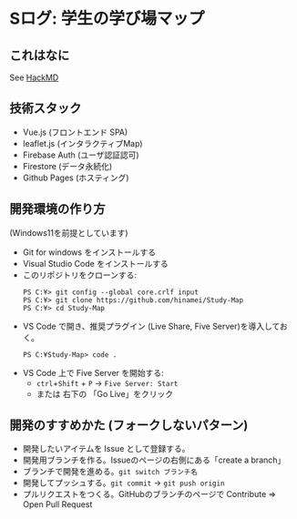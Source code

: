 # Sログ: 学生の学び場マップ

## これはなに

See [HackMD](https://hackmd.io/W8DeDm2hQPO7WXhI5t62Cg)

<!-- https://www.canva.com/design/DAE94Hw6_Co/GvL1urg9Dl63h92rpvtBUQ/edit?utm_content=DAE94Hw6_Co&utm_campaign=designshare&utm_medium=link2&utm_source=sharebutton
 -->

## 技術スタック

- Vue.js (フロントエンド SPA)
- leaflet.js (インタラクティブMap)
- Firebase Auth (ユーザ認証認可)
- Firestore (データ永続化)
- Github Pages (ホスティング)

## 開発環境の作り方

(Windows11を前提としています)

- Git for windows をインストールする
- Visual Studio Code をインストールする
- このリポジトリをクローンする:
  ```sh-session:
  PS C:¥> git config --global core.crlf input
  PS C:¥> git clone https://github.com/hinamei/Study-Map
  PS C:¥> cd Study-Map
  ```
- VS Code で開き、推奨プラグイン (Live Share, Five Server)を導入しておく。
  ```
  PS C:¥Study-Map> code .
  ```
- VS Code 上で Five Server を開始する:
  - `ctrl`+`Shift` + `P` -> `Five Server: Start` 
  - または 右下の 「Go Live」をクリック


## 開発のすすめかた (フォークしないパターン)

- 開発したいアイテムを Issue として登録する。
- 開発用ブランチを作る。Issueのページの右側にある「create a branch」
- ブランチで開発を進める。`git switch ブランチ名`
- 開発してプッシュする。`git commit` -> `git push origin`
- プルリクエストをつくる。GitHubのブランチのページで Contribute ⇒ Open Pull Request

